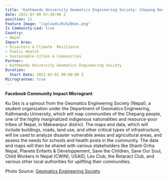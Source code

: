```yaml
---
title: 'Kathmandu University Geomatics Engineering Society: Chepang Basti Mapping'
date: 2021-07-08 07:39:00 Z
position: 11
Feature Image: "/uploads/Ku%20Ges.png"
Is Community-Led: true
Country:
- Nepal
Impact Area:
- Disasters & Climate  Resilience
- Public Health
- Sustainable Cities & Communities
Partner:
- Kathmandu University Geomatics Engineering Society
Duration:
  Start Date: 2021-03-01 00:00:00 Z
Micrograntee: true
---
```


**Facebook Community Impact Microgrant**

Ku Ges is a spinout from the Geomatics Engineering Society (Nepal), a student organization under the Department of Geomatics Engineering, Kathmandu University, which will map communities of the Chepang people, one of the highly marginalized indigenous nationalities and resource-poor tribes of Nepal, in Makwanpur district. The maps and data, which will include buildings, roads, land use, and other critical types of infrastructure, will be used to analyze disaster vulnerable areas and agricultural areas, and assess the needs for schools and health posts in the community. The data and maps will then be shared with various stakeholders like Shanti Griha Nepal, Planete Enfants & Développement, Save the Children, Save Our Soul, Child Workers in Nepal (CWIN), USAID, Leo Club, the Rotaract Club, and various other local authorities for uplifting their communities.

Photo Source: [Geomatics Engineering Society](http://ges.ku.edu.np/)